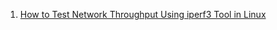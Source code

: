  1. [How to Test Network Throughput Using iperf3 Tool in Linux]
 
[How to Test Network Throughput Using iperf3 Tool in Linux]: https://www.tecmint.com/test-network-throughput-in-linux/
